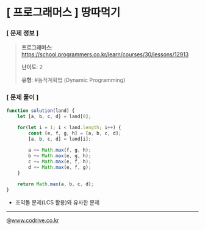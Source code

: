# [ 프로그래머스 ] 땅따먹기

### [ 문제 정보 ]
> **프로그래머스**: https://school.programmers.co.kr/learn/courses/30/lessons/12913
> 
> **난이도**: 2
>
> **유형**: #동적계획법 (Dynamic Programming)


### [ 문제 풀이 ]
```JavaScript
function solution(land) {
    let [a, b, c, d] = land[0];
    
    for(let i = 1; i < land.length; i++) {
        const [e, f, g, h] = [a, b, c, d];
        [a, b, c, d] = land[i];

        a += Math.max(f, g, h);
        b += Math.max(e, g, h);
        c += Math.max(e, f, h);
        d += Math.max(e, f, g);
    }
    
    return Math.max(a, b, c, d);
}
```
* 조약돌 문제(LCS  활용)와 유사한 문제


---
@www.codrive.co.kr